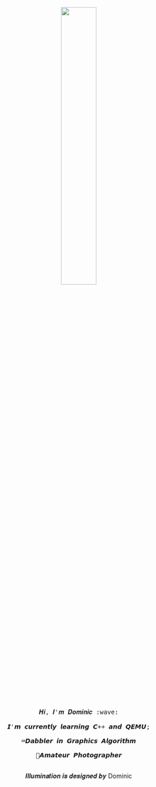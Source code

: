 <p align="center">
  <img src="https://gitee.com//dominic_z/markdown_picbed/raw/master/img/GIF2.gif" width="40%">
  <br><br>
  <samp>
    𝑯𝒊, 𝑰'𝒎 𝑫𝒐𝒎𝒊𝒏𝒊𝒄 :wave:
    <br><br>
    𝙄'𝙢  𝙘𝙪𝙧𝙧𝙚𝙣𝙩𝙡𝙮 𝙡𝙚𝙖𝙧𝙣𝙞𝙣𝙜 𝘾++ 𝙖𝙣𝙙 𝙌𝙀𝙈𝙐;
    <br><br>
    ⌨️𝘿𝙖𝙗𝙗𝙡𝙚𝙧 𝙞𝙣 𝙂𝙧𝙖𝙥𝙝𝙞𝙘𝙨 𝘼𝙡𝙜𝙤𝙧𝙞𝙩𝙝𝙢
    <br><br>
    📸𝘼𝙢𝙖𝙩𝙚𝙪𝙧 𝙋𝙝𝙤𝙩𝙤𝙜𝙧𝙖𝙥𝙝𝙚𝙧
    <br><br>
   </samp>
</p>

<p align="center">
𝑰𝒍𝒍𝒖𝒎𝒊𝒏𝒂𝒕𝒊𝒐𝒏 𝒊𝒔 𝒅𝒆𝒔𝒊𝒈𝒏𝒆𝒅 𝒃𝒚 Dominic
